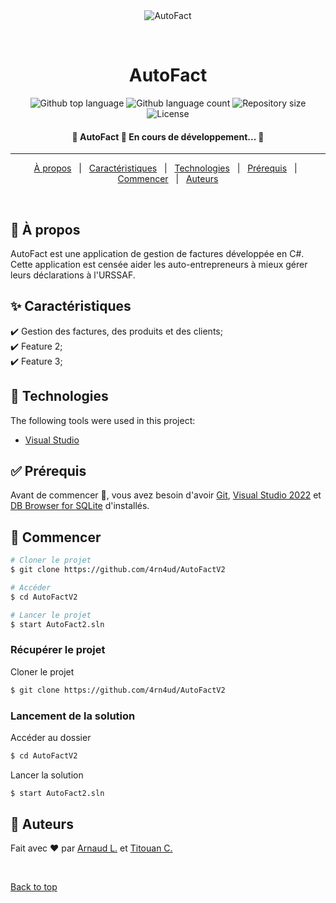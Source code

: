 <div align="center" id="top"> 
  <img src="./.github/app.gif" alt="AutoFact" />

  &#xa0;

  <!-- <a href="https://AutoFact.netlify.app">Demo</a> -->
</div>

<h1 align="center">AutoFact</h1>

<p align="center">
  <img alt="Github top language" src="https://img.shields.io/github/languages/top/4rn4ud/AutoFact?color=56BEB8">

  <img alt="Github language count" src="https://img.shields.io/github/languages/count/4rn4ud/AutoFact?color=56BEB8">

  <img alt="Repository size" src="https://img.shields.io/github/repo-size/4rn4ud/AutoFact?color=56BEB8">

  <img alt="License" src="https://img.shields.io/github/license/4rn4ud/AutoFact?color=56BEB8">

  <!-- <img alt="Github issues" src="https://img.shields.io/github/issues/4rn4ud/AutoFact?color=56BEB8" /> -->

  <!-- <img alt="Github forks" src="https://img.shields.io/github/forks/4rn4ud/AutoFact?color=56BEB8" /> -->

  <!-- <img alt="Github stars" src="https://img.shields.io/github/stars/4rn4ud/AutoFact?color=56BEB8" /> -->
</p>

<!-- Status -->

<h4 align="center"> 
	🚧  AutoFact 🚀 En cours de développement...  🚧
</h4> 

<hr>

<p align="center">
  <a href="#dart-à-propos">À propos</a> &#xa0; | &#xa0;
  <a href="#sparkles-caractéristiques">Caractéristiques</a> &#xa0; | &#xa0;
  <a href="#rocket-technologies">Technologies</a> &#xa0; | &#xa0;
  <a href="#white_check_mark-prérequis">Prérequis</a> &#xa0; | &#xa0;
  <a href="#checkered_flag-commencer">Commencer</a> &#xa0; | &#xa0;
  <a href="#memo-auteurs">Auteurs</a>
</p>

<br>

## :dart: À propos ##

AutoFact est une application de gestion de factures développée en C#. Cette application est censée aider les auto-entrepreneurs à mieux gérer leurs déclarations à l'URSSAF.

## :sparkles: Caractéristiques ##

:heavy_check_mark: Gestion des factures, des produits et des clients;\
:heavy_check_mark: Feature 2;\
:heavy_check_mark: Feature 3;

## :rocket: Technologies ##

The following tools were used in this project:

- [Visual Studio](https://visualstudio.microsoft.com/fr/)

## :white_check_mark: Prérequis ##

Avant de commencer :checkered_flag:, vous avez besoin d'avoir [Git](https://git-scm.com/downloads), [Visual Studio 2022](https://visualstudio.microsoft.com/fr/) et [DB Browser for SQLite](https://sqlitebrowser.org/dl/) d'installés.

## :checkered_flag: Commencer ##

```bash
# Cloner le projet
$ git clone https://github.com/4rn4ud/AutoFactV2

# Accéder
$ cd AutoFactV2

# Lancer le projet
$ start AutoFact2.sln

```

### Récupérer le projet ###

Cloner le projet
```bash
$ git clone https://github.com/4rn4ud/AutoFactV2
```

### Lancement de la solution ###

Accéder au dossier
```bash
$ cd AutoFactV2
```

Lancer la solution
```bash
$ start AutoFact2.sln
```

## :memo: Auteurs ##
<!--
This project is under license from MIT. For more details, see the [LICENSE](LICENSE.md) file.
-->

Fait avec :heart: par <a href="https://github.com/4rn4ud" target="_blank">Arnaud L.</a> et <a href="https://github.com/TitouanClapier" target="_blank">Titouan C.</a>

&#xa0;

<a href="#top">Back to top</a>
